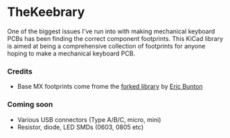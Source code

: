 TheKeebrary
======
One of the biggest issues I've run into with making mechanical keyboard PCBs has been finding the correct component footprints. This KiCad library is aimed at being a comprehensive collection of footprints for anyone hoping to make a mechanical keyboard PCB.

### Credits
* Base MX footprints come frome the [forked library](https://github.com/stormbard/Keyboard.pretty) by [Eric Bunton](https://github.com/stormbard)

### Coming soon
* Various USB connectors (Type A/B/C, micro, mini)
* Resistor, diode, LED SMDs (0603, 0805 etc)
